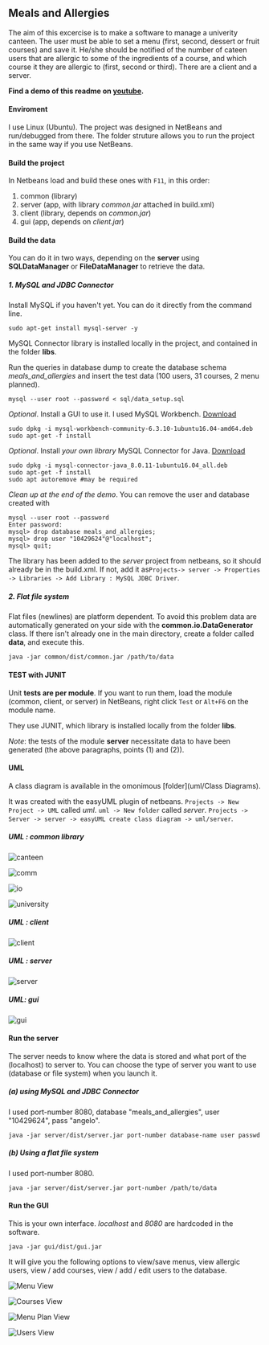 ## Meals and Allergies

The aim of this excercise is to make a software to manage a univerity canteen. The user must be able to set a menu (first, second, dessert or fruit courses) and save it. He/she should be notified of the number of cateen users that are allergic to some of the ingredients of a course, and which course it they are allergic to (first, second or third). There are a client and a server. 

**Find a demo of this readme on [youtube](https://youtu.be/GtadlQy4dOU).**


#### Enviroment 

I use Linux (Ubuntu). The project was designed in NetBeans and run/debugged from there. The folder struture allows you to run the project in the same way if you use NetBeans.

#### Build the project

In Netbeans load and build these ones with `F11`, in this order:

1. common (library)
2. server (app, with library *common.jar* attached in build.xml)
3. client (library, depends on *common.jar*)
4. gui (app, depends on *client.jar*)

#### Build the data

You can do it in two ways, depending on the **server** using **SQLDataManager** or **FileDataManager** to retrieve the data. 

##### 1. MySQL and JDBC Connector

Install MySQL if you haven't yet. You can do it directly from the command line.

    sudo apt-get install mysql-server -y 

MySQL Connector library is installed locally in the project, and contained in the folder **libs**.

Run the queries in database dump to create the database schema *meals_and_allergies* and insert the test data (100 users, 31 courses, 2 menu planned). 

    mysql --user root --password < sql/data_setup.sql

*Optional*. Install a GUI to use it. I used MySQL Workbench. [Download](https://cdn.mysql.com//Downloads/MySQLGUITools/mysql-workbench-community-6.3.10-1ubuntu16.04-amd64.deb)

    sudo dpkg -i mysql-workbench-community-6.3.10-1ubuntu16.04-amd64.deb
    sudo apt-get -f install
    
*Optional*. Install *your own library* MySQL Connector for Java. [Download](https://cdn.mysql.com//Downloads/Connector-J/mysql-connector-java_8.0.11-1ubuntu16.04_all.deb)

    sudo dpkg -i mysql-connector-java_8.0.11-1ubuntu16.04_all.deb
    sudo apt-get -f install 
    sudo apt autoremove #may be required

*Clean up at the end of the demo*. You can remove the user and database created with 

    mysql --user root --password
    Enter password: 
    mysql> drop database meals_and_allergies;
    mysql> drop user "10429624"@"localhost";
    mysql> quit;
    

The library has been added to the *server* project from netbeans, so it should already be in the build.xml. If not, add it as`Projects-> server -> Properties -> Libraries -> Add Library : MySQL JDBC Driver`. 

##### 2. Flat file system

Flat files (newlines) are platform dependent. To avoid this problem data are automatically generated on your side with the  **common.io.DataGenerator** class. If there isn't already one in the main directory, create a folder called **data**, and execute this. 

	java -jar common/dist/common.jar /path/to/data


#### TEST with JUNIT

Unit **tests are per module**. If you want to run them, load the module (common, client, or server) in NetBeans, right click `Test` or `Alt+F6` on the module name. 

They use JUNIT, which library is installed locally from the folder **libs**.

*Note*: the tests of the module **server** necessitate data to have been generated (the above paragraphs, points (1) and (2)).

#### UML

A class diagram is available in the omonimous [folder](uml/Class Diagrams). 

It was created with the easyUML plugin of netbeans. `Projects -> New Project -> UML` called *uml*. `uml -> New folder` called *server*. `Projects -> Server -> server -> easyUML create class diagram -> uml/server`. 

##### UML : common library 

![canteen](img/canteen.png)

![comm](img/comm.png)

![io](img/io.png)

![university](img/university.png)

##### UML : client

![client](img/client.png)

##### UML : server

![server](img/server.png)


##### UML: gui

![gui](img/gui.png)


#### Run the server

The server needs to know where the data is stored and what port of the (localhost) to server to. You can choose the type of server you want to use (database or  file system) when you launch it.

##### (a) using MySQL and JDBC Connector

I used port-number 8080, database "meals_and_allergies", user "10429624", pass "angelo".

	java -jar server/dist/server.jar port-number database-name user passwd


##### (b) Using a flat file system

I used port-number 8080.

	java -jar server/dist/server.jar port-number /path/to/data


#### Run the GUI

This is your own interface. *localhost* and *8080* are hardcoded in the software. 

    java -jar gui/dist/gui.jar

It will give you the following options to view/save menus, view allergic users, view / add courses, view / add / edit users to the database. 

![Menu View](img/menu_tab.png)

![Courses View](img/courses_tab.png)

![Menu Plan View](img/menuplan_tab.png)

![Users View](img/users_tab.png)

